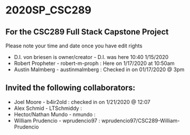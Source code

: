 # 2020SP_CSC289
## For the CSC289 Full Stack Capstone Project
Please note your time and date once you have edit rights

- D.I. von briesen is owner/creator - D.I. was here 10:40 1/15/2020
- Robert Propheter - robert-m-proph : Here on 1/17/2020 at 10:50am
- Austin Malmberg - austinmalmberg : Checked in on 01/17/2020 @ 3pm
## Invited the following collaborators:
- Joel Moore - b4ir2old : checked in on 1/21/2020 @ 12:07
- Alex Schmid - LTSchmiddy :
- Hector/Nathan Mundo - nmundo :
- William Prudencio - wprudencio97 : wprudencio97/CSC289-William-Prudencio
